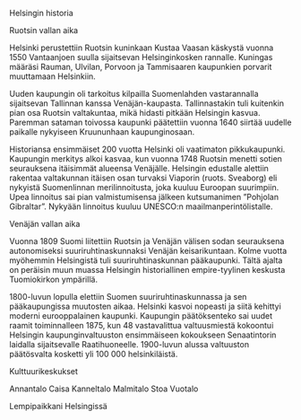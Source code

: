 Helsingin historia <!-- Tee tästä ykköstason otsikko. Katso kaikkiin tagien lisäyksiin mallia tehtävän Esimerkit -kohdasta -->

Ruotsin vallan aika <!-- Tee tästä kakkostason otsikko -->

<!-- Lisää seuraaville tekstikappaleille <p> -tagit -->

Helsinki perustettiin Ruotsin kuninkaan Kustaa Vaasan käskystä vuonna 1550 Vantaanjoen suulla sijaitsevan Helsinginkosken rannalle. Kuningas määräsi Rauman, Ulvilan, Porvoon ja Tammisaaren kaupunkien porvarit muuttamaan Helsinkiin.

Uuden kaupungin oli tarkoitus kilpailla Suomenlahden vastarannalla sijaitsevan Tallinnan kanssa Venäjän-kaupasta. Tallinnastakin tuli kuitenkin pian osa Ruotsin valtakuntaa, mikä hidasti pitkään Helsingin kasvua. Paremman sataman toivossa kaupunki päätettiin vuonna 1640 siirtää uudelle paikalle nykyiseen Kruununhaan kaupunginosaan.

Historiansa ensimmäiset 200 vuotta Helsinki oli vaatimaton pikkukaupunki. Kaupungin merkitys alkoi kasvaa, kun vuonna 1748 Ruotsin menetti sotien seurauksena itäisimmät alueensa Venäjälle. Helsingin edustalle alettiin rakentaa valtakunnan itäisen osan turvaksi Viaporin (ruots. Sveaborg) eli nykyistä Suomenlinnan merilinnoitusta, joka kuuluu Euroopan suurimpiin. Upea linnoitus sai pian valmistumisensa jälkeen kutsumanimen ”Pohjolan Gibraltar”. Nykyään linnoitus kuuluu UNESCO:n maailmanperintölistalle.

Venäjän vallan aika <!-- Tee tästä kakkostason otsikko -->

<!-- Lisää seuraavalle tekstikappaleelle <p> -tagit -->

Vuonna 1809 Suomi liitettiin Ruotsin ja Venäjän välisen sodan seurauksena autonomiseksi suuriruhtinaskunnaksi Venäjän keisarikuntaan. Kolme vuotta myöhemmin Helsingistä tuli suuriruhtinaskunnan pääkaupunki. Tältä ajalta on peräisin muun muassa Helsingin historiallinen empire-tyylinen keskusta Tuomiokirkon ympärillä.

<!-- Lisää seuraavalle tekstikappaleelle <i> -tagit jotka tekevät teksistä kursiivin -->

1800-luvun lopulla elettiin Suomen suuriruhtinaskunnassa ja sen pääkaupungissa muutosten aikaa. Helsinki kasvoi nopeasti ja siitä kehittyi moderni eurooppalainen kaupunki. Kaupungin päätöksenteko sai uudet raamit toiminnalleen 1875, kun 48 vastavalittua valtuusmiestä kokoontui Helsingin kaupunginvaltuuston ensimmäiseen kokoukseen Senaatintorin laidalla sijaitsevalle Raatihuoneelle. 1900-luvun alussa valtuuston päätösvalta kosketti yli 100 000 helsinkiläistä.


Kulttuurikeskukset <!-- Tee tästä lihavoitu (strong) teksti -->

<!-- Tee alla olevista kulttuurikeskuksista numeroimaton luettelo. Katso mallia tehtävän Esimerkit -kohdasta -->

Annantalo
Caisa
Kanneltalo
Malmitalo
Stoa
Vuotalo


Lempipaikkani Helsingissä <!-- Tee tästä lihavoitu (strong) teksti -->

<!-- Tee numeroitu luettelo johon keksit 3 paikkaa Helsingistä joista pidät. Katso mallia tehtävän Esimerkit -> Listat -kohdasta -->